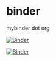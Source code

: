 # binder
mybinder dot org 

[![Binder](https://mybinder.org/badge_logo.svg)](https://mybinder.org/v2/gh/dredos/binder/master)  

[![Binder](https://mybinder.org/badge_logo.svg)](https://mybinder.org/v2/gh/dredos/binder/master?urlpath=lab)  

